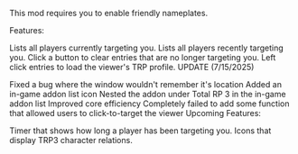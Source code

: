 This mod requires you to enable friendly nameplates.

Features:

Lists all players currently targeting you.
Lists all players recently targeting you.
Click a button to clear entries that are no longer targeting you.
Left click entries to load the viewer's TRP profile.
UPDATE (7/15/2025)

Fixed a bug where the window wouldn't remember it's location
Added an in-game addon list icon
Nested the addon under Total RP 3 in the in-game addon list
Improved core efficiency
Completely failed to add some function that allowed users to click-to-target the viewer
Upcoming Features:

Timer that shows how long a player has been targeting you.
Icons that display TRP3 character relations.
